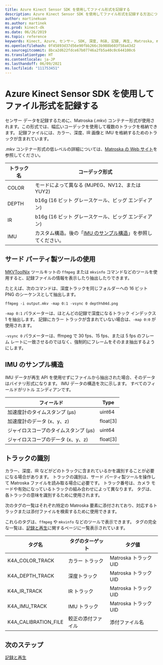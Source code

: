 ```yaml
---
title: Azure Kinect Sensor SDK を使用してファイル形式を記録する
description: Azure Kinect Sensor SDK を使用してファイル形式を記録する方法について説明します。
author: martinekuan
ms.author: martinek
ms.prod: kinect-dk
ms.date: 06/26/2019
ms.topic: reference
keywords: Kinect, Azure, センサー, SDK, 深度, RGB, 記録, 再生, Matroska, mkv
ms.openlocfilehash: 0f45893d37d56e90fbb266c3b988b603f58a43d2
ms.sourcegitcommit: 8bca2d622fdce67b07746a2fb5a40c0c644100c6
ms.translationtype: HT
ms.contentlocale: ja-JP
ms.lasthandoff: 06/09/2021
ms.locfileid: "111753451"
---
```

# <a name="use-azure-kinect-sensor-sdk-to-record-file-format"></a>Azure Kinect Sensor SDK を使用してファイル形式を記録する

センサー データを記録するために、Matroska (.mkv) コンテナー形式が使用されます。この形式では、幅広いコーデックを使用して複数のトラックを格納できます。 記録ファイルには、カラー、深度、IR 画像と IMU を格納するためのトラックが含まれています。

.mkv コンテナー形式の低レベルの詳細については、[Matroska の Web サイト](https://www.matroska.org/index.html)を参照してください。

| トラック名 | コーデック形式                          |
|------------|---------------------------------------|
| COLOR      | モードによって異なる (MJPEG、NV12、または YUY2) |
| DEPTH      | b16g (16 ビット グレースケール、ビッグ エンディアン)   |
| IR         | b16g (16 ビット グレースケール、ビッグ エンディアン)   |
| IMU        | カスタム構造。後の「[IMU のサンプル構造](record-file-format.md#imu-sample-structure)」を参照してください。 |

## <a name="using-third-party-tools"></a>サード パーティ製ツールの使用

[MKVToolNix](https://mkvtoolnix.download/) ツールキットの `ffmpeg` または `mkvinfo` コマンドなどのツールを使用すると、記録ファイルの情報を表示したり抽出したりできます。

たとえば、次のコマンドは、深度トラックを同じフォルダーへの 16 ビット PNG のシーケンスとして抽出します。

```
ffmpeg -i output.mkv -map 0:1 -vsync 0 depth%04d.png
```

`-map 0:1` パラメーターは、ほとんどの記録で深度になるトラック インデックス 1 を抽出します。 記録にカラー トラックが含まれていない場合は、`-map 0:0` が使用されます。

`-vsync 0` パラメーターは、ffmpeg で 30 fps、15 fps、または 5 fps のフレーム レートに一致させるのではなく、強制的にフレームをそのまま抽出するようにします。

## <a name="imu-sample-structure"></a>IMU のサンプル構造

IMU データが再生 API を使用せずにファイルから抽出された場合、そのデータはバイナリ形式になります。
IMU データの構造を次に示します。 すべてのフィールドがリトル エンディアンです。

| フィールド                        | Type     |
|------------------------------|----------|
| 加速度計のタイムスタンプ (µs) | uint64   |
| 加速度計のデータ (x、y、z) | float[3] |
| ジャイロスコープのタイムスタンプ (µs)     | uint64   |
| ジャイロスコープのデータ (x、y、z)     | float[3] |

## <a name="identifying-tracks"></a>トラックの識別

カラー、深度、IR などがどのトラックに含まれているかを識別することが必要になる場合があります。 トラックの識別は、サード パーティ製ツールを操作して Matroska ファイルを読み取る場合に必要です。
トラック番号は、カメラ モードや有効になっているトラックの組み合わせによって異なります。 タグは、各トラックの意味を識別するために使用されます。

次のタグの一覧はそれぞれ特定の Matroska 要素に添付されており、対応するトラックまたは添付ファイルを検索するために使用できます。

これらのタグは、`ffmpeg` や `mkvinfo` などのツールで表示できます。
タグの完全な一覧は、[記録と再生](record-playback-api.md)に関するページに一覧表示されています。

| タグ名             | タグのターゲット             | タグ値             |
|----------------------|------------------------|-----------------------|
| K4A_COLOR_TRACK      | カラー トラック            | Matroska トラック UID    |
| K4A_DEPTH_TRACK      | 深度トラック            | Matroska トラック UID    |
| K4A_IR_TRACK         | IR トラック               | Matroska トラック UID    |
| K4A_IMU_TRACK        | IMU トラック              | Matroska トラック UID    |
| K4A_CALIBRATION_FILE | 較正の添付ファイル | 添付ファイル名   |

## <a name="next-steps"></a>次のステップ

[記録と再生](record-playback-api.md)
